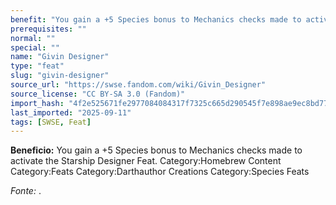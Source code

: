 ```yaml
---
benefit: "You gain a +5 Species bonus to Mechanics checks made to activate the Starship Designer Feat. Category:Homebrew Content Category:Feats Category:Darthauthor Creations Category:Species Feats"
prerequisites: ""
normal: ""
special: ""
name: "Givin Designer"
type: "feat"
slug: "givin-designer"
source_url: "https://swse.fandom.com/wiki/Givin_Designer"
source_license: "CC BY-SA 3.0 (Fandom)"
import_hash: "4f2e525671fe2977084084317f7325c665d290545f7e898ae9ec8bd77d272af3"
last_imported: "2025-09-11"
tags: [SWSE, Feat]
---
```

**Beneficio:** You gain a +5 Species bonus to Mechanics checks made to activate the Starship Designer Feat. Category:Homebrew Content Category:Feats Category:Darthauthor Creations Category:Species Feats

*Fonte:* .